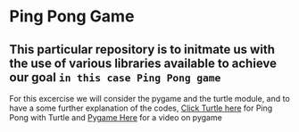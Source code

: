 # Ping Pong Game

## This particular repository is to initmate us with the use of various libraries available to achieve our goal `in this case Ping Pong game`

For this excercise we will consider the pygame and the turtle module, and to have a some further explanation of the codes, [Click Turtle here](https://www.youtube.com/watch?v=C6jJg9Zan7w) for Ping Pong with Turtle and [Pygame Here](https://www.youtube.com/watch?v=Qf3-aDXG8q4) for a video on pygame
